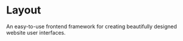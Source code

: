 # Layout

An easy-to-use frontend framework for creating beautifully designed website user interfaces.
